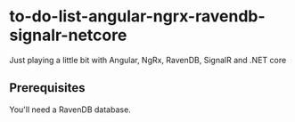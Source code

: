 # to-do-list-angular-ngrx-ravendb-signalr-netcore
Just playing a little bit with Angular, NgRx, RavenDB, SignalR and .NET core

## Prerequisites
You'll need a RavenDB database.